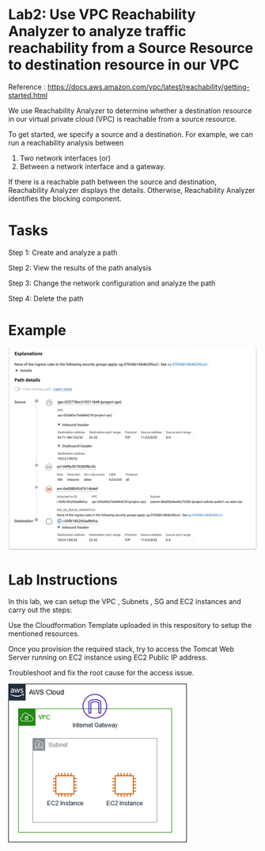 
# Lab2: Use VPC Reachability Analyzer to analyze traffic reachability from a Source Resource to destination resource in our VPC

Reference : https://docs.aws.amazon.com/vpc/latest/reachability/getting-started.html

We use Reachability Analyzer to determine whether a destination resource in our virtual private cloud (VPC) is reachable from a source resource. 

To get started, we specify a source and a destination. For example, we can run a reachability analysis between 

1. Two network interfaces 
(or)
2. Between a network interface and a gateway. 

If there is a reachable path between the source and destination, Reachability Analyzer displays the details. 
Otherwise, Reachability Analyzer identifies the blocking component.

# Tasks

Step 1: Create and analyze a path

Step 2: View the results of the path analysis

Step 3: Change the network configuration and analyze the path

Step 4: Delete the path


# Example

![image](/lab2/VPCReachabilityAnalyzer.png)

# Lab Instructions

In this lab, we can setup the VPC , Subnets  , SG and EC2 instances and carry out the steps:

Use the Cloudformation Template uploaded in this respository to setup the mentioned resources.

Once you provision the required stack, try to access the Tomcat Web Server running on EC2 instance using EC2 Public IP address.

Troubleshoot and fix the root cause for the access issue.

![image](/lab2/cloudformation-vpc.png)




